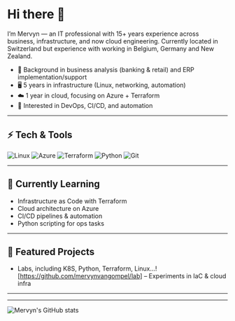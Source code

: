 # Hi there 👋

I’m Mervyn — an IT professional with 15+ years experience across business, infrastructure, and now cloud engineering. Currently located in Switzerland but experience with working in Belgium, Germany and New Zealand.

- 💼 Background in business analysis (banking & retail) and ERP implementation/support  
- 🖥 5 years in infrastructure (Linux, networking, automation)  
- ☁️ 1 year in cloud, focusing on Azure + Terraform  
- 🚀 Interested in DevOps, CI/CD, and automation  

---

## ⚡ Tech & Tools  
![Linux](https://img.shields.io/badge/Linux-FCC624?logo=linux&logoColor=black) 
![Azure](https://img.shields.io/badge/Azure-0078D4?logo=microsoft-azure&logoColor=white) 
![Terraform](https://img.shields.io/badge/Terraform-623CE4?logo=terraform&logoColor=white) 
![Python](https://img.shields.io/badge/Python-3776AB?logo=python&logoColor=white) 
![Git](https://img.shields.io/badge/Git-F05032?logo=git&logoColor=white)

---

## 🌱 Currently Learning  
- Infrastructure as Code with Terraform  
- Cloud architecture on Azure  
- CI/CD pipelines & automation  
- Python scripting for ops tasks  

---

## 📂 Featured Projects  
- Labs, including K8S, Python, Terraform, Linux...! [https://github.com/mervynvangompel/lab] – Experiments in IaC & cloud infra

---
---

<!-- Optional GitHub Stats -->
![Mervyn's GitHub stats](https://github-readme-stats.vercel.app/api?username=yourusername&show_icons=true&theme=default)
